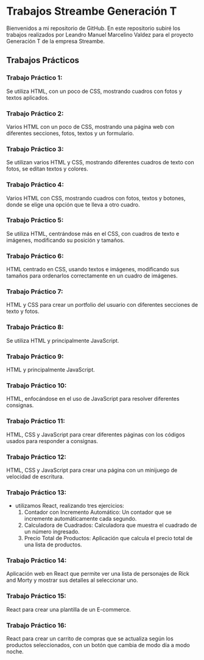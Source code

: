 # Trabajos Streambe Generación T
Bienvenidos a mi repositorio de GitHub. En este repositorio subiré los trabajos realizados por Leandro Manuel Marcelino Valdez para el proyecto Generación T de la empresa Streambe.
## Trabajos Prácticos

### Trabajo Práctico 1:
Se utiliza HTML, con un poco de CSS, mostrando cuadros con fotos y textos aplicados.

### Trabajo Práctico 2:
Varios HTML con un poco de CSS, mostrando una página web con diferentes secciones, fotos, textos y un formulario.
### Trabajo Práctico 3:
Se utilizan varios HTML y CSS, mostrando diferentes cuadros de texto con fotos, se editan textos y colores.
### Trabajo Práctico 4:
Varios HTML con CSS, mostrando cuadros con fotos, textos y botones, donde se elige una opción que te lleva a otro cuadro.
### Trabajo Práctico 5:
Se utiliza HTML, centrándose más en el CSS, con cuadros de texto e imágenes, modificando su posición y tamaños.
### Trabajo Práctico 6:
HTML centrado en CSS, usando textos e imágenes, modificando sus tamaños para ordenarlos correctamente en un cuadro de imágenes.
### Trabajo Práctico 7:
HTML y CSS para crear un portfolio del usuario con diferentes secciones de texto y fotos.
### Trabajo Práctico 8:
Se utiliza HTML y principalmente JavaScript.
### Trabajo Práctico 9:
HTML y principalmente JavaScript.
### Trabajo Práctico 10:
HTML, enfocándose en el uso de JavaScript para resolver diferentes consignas.
### Trabajo Práctico 11:
HTML, CSS y JavaScript para crear diferentes páginas con los códigos usados para responder a consignas.
### Trabajo Práctico 12:
HTML, CSS y JavaScript para crear una página con un minijuego de velocidad de escritura.
### Trabajo Práctico 13:
- utilizamos React, realizando tres ejercicios:
  1. Contador con Incremento Automático: Un contador que se incremente automáticamente cada segundo.
  2. Calculadora de Cuadrados: Calculadora que muestra el cuadrado de un número ingresado.
  3. Precio Total de Productos: Aplicación que calcula el precio total de una lista de productos.
### Trabajo Práctico 14:
Aplicación web en React que permite ver una lista de personajes de Rick and Morty y mostrar sus detalles al seleccionar uno.
### Trabajo Práctico 15:
React para crear una plantilla de un E-commerce.
### Trabajo Práctico 16:
React para crear un carrito de compras que se actualiza según los productos seleccionados, con un botón que cambia de modo día a modo noche.
